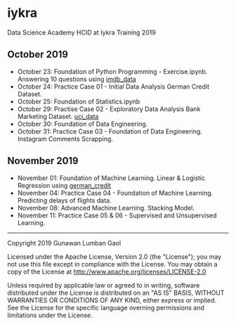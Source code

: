 # iykra
Data Science Academy HCID at Iykra Training 2019

## October 2019
* October 23: Foundation of Python Programming - Exercise.ipynb. Answering 10 questions using [imdb_data](https://github.com/scalabretta/GroupProject--IMDB/tree/master/Dataset)
* October 24: Practice Case 01 - Initial Data Analysis German Credit Dataset.
* October 25: Foundation of Statistics.ipynb
* October 29: Practise Case 02 - Exploratory Data Analysis Bank Marketing Dataset. [uci_data](https://archive.ics.uci.edu/ml/datasets/bank+marketing)
* October 30: Foundation of Data Engineering.
* October 31: Practice Case 03 - Foundation of Data Engineering. Instagram Comments Scrapping.

## November 2019
* November 01: Foundation of Machine Learning. Linear & Logistic Regression using [german_credit](https://archive.ics.uci.edu/ml/datasets/Statlog+(German+Credit+Data))
* November 04: Practice Case 04 - Foundation of Machine Learning. Predicting delays of flights data.
* November 08: Advanced Machine Learning. Stacking Model.
* November 11: Practice Case 05 & 06 - Supervised and Unsupervised Learning.

<hr>
Copyright 2019 Gunawan Lumban Gaol

Licensed under the Apache License, Version 2.0 (the "License"); you may not use this file except in compliance with the License. You may obtain a copy of the License at http://www.apache.org/licenses/LICENSE-2.0

Unless required by applicable law or agreed to in writing, software distributed under the License is distributed on an "AS IS" BASIS, WITHOUT WARRANTIES OR CONDITIONS OF ANY KIND, either express or implied. See the License for the specific language overning permissions and limitations under the License.